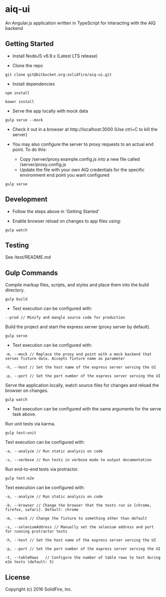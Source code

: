 # aiq-ui

An Angular.js application written in TypeScript for interacting with the AIQ backend

## Getting Started
 - Install NodeJS v6.9.x (Latest LTS release)

 - Clone the repo
 
`git clone git@bitbucket.org:solidfire/aiq-ui.git`
 
 - Install dependencies
 
`npm install`
 
`bower install`

 - Serve the app locally with mock data
 
`gulp serve --mock`

 - Check it out in a browser at http://localhost:3000 (Use ctrl+C to kill the server)

 - You may also configure the server to proxy requests to an actual end point. To do this:
    - Copy <project-root>/server/proxy.example.config.js into a new file called <project-root>/server/proxy.config.js
    - Update the file with your own AIQ credentials for the specific environment end point you want configured

`gulp serve`
 
## Development

 - Follow the steps above in 'Getting Started'

 - Enable browser reload on changes to app files using:

`gulp watch`

## Testing

See <project-root>/test/README.md

## Gulp Commands

Compile markup files, scripts, and styles and place them into the build directory.

`gulp build`

 - Text execution can be configured with:

`--prod // Minify and mangle source code for production`

Build the project and start the express server (proxy server by default).

`gulp serve`

 - Text execution can be configured with:

`-m, --mock // Replace the proxy end point with a mock backend that serves fixture data. Accepts fixture name as parameter`

`-h, --host // Set the host name of the express server serving the UI`

`-p, --port // Set the port number of the express server serving the UI`

Serve the application locally, watch source files for changes and reload the browser on changes.

`gulp watch`

 - Text execution can be configured with the same arguments for the serve task above.

Run unit tests via karma.

`gulp test:unit`

 Text execution can be configured with:

`-a, --analyze // Run static analysis on code`

`-v, --verbose // Run tests in verbose mode to output documentation`

Run end-to-end tests via protractor.

`gulp test:e2e`

 Text execution can be configured with:

`-a, --analyze // Run static analysis on code`

`-b, --browser // Change the browser that the tests run in [chrome, firefox, safari]. Default: chrome`

`-m, --mock // Change the fixture to something other than default`

`-s, --seleniumAddress // Manually set the selenium address and port for running protractor tests`

`-h, --host // Set the host name of the express server serving the UI`

`-p, --port // Set the port number of the express server serving the UI`

`-t, --tableRows   // Configure the number of table rows to test during e2e tests (default: 5)`


## License

Copyright (c) 2016 SolidFire, Inc.

